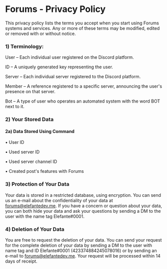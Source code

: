 # Forums - Privacy Policy

This privacy policy lists the terms you accept when you start using Forums systems and services. Any or more of these terms may be modified, edited or removed with or without notice.

### 1) Terminology:

User – Each individual user registered on the Discord platform.

ID – A uniquely generated key representing the user.

Server – Each individual server registered to the Discord platform.

Member – A reference registered to a specific server, announcing the user's presence on that server.

Bot – A type of user who operates an automated system with the word BOT next to it.


### 2) Your Stored Data

#### 2a) Data Stored Using Command

• User ID

• Used server ID

• Used server channel ID

• Created post's features with Forums

### 3) Protection of Your Data

Your data is stored in a restricted database, using encryption. You can send us an e-mail about the confidentiality of your data at forums@elefantedev.me. If you have a concern or question about your data, you can both hide your data and ask your questions by sending a DM to the user with the name tag Elefante#0001.

### 4) Deletion of Your Data

You are free to request the deletion of your data. You can send your request for the complete deletion of your data by sending a DM to the user with name tag and ID Elefante#0001 (423374884245078016) or by sending an e-mail to forums@elefantedev.me. Your request will be processed within 14 days of receipt.
